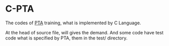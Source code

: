 # C-PTA

The codes of [PTA](https://pintia.cn/) training, what is implemented by C Language.

At the head of source file, will gives the demand. And some code have test code what is specified by PTA, them in the test/ directory.